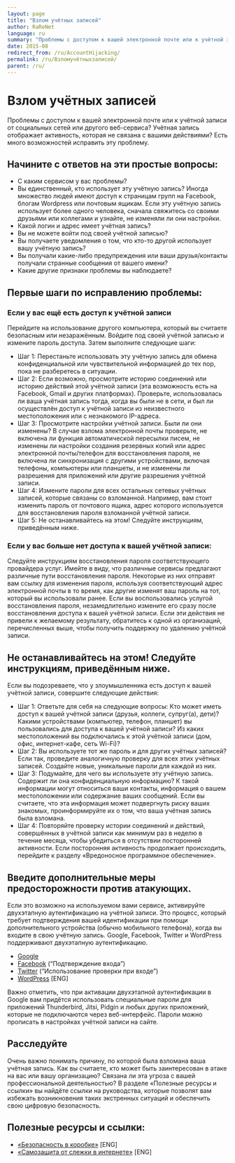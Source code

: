 ```yaml
---
layout: page
title: "Взлом учётных записей"
author: RaReNet
language: ru
summary: "Проблемы с доступом к вашей электронной почте или к учётной записи от социальных сетей или другого веб-сервиса? Учётная запись отображает активность, которая не связана с вашими действиями? Есть много возможностей исправить эту проблему."
date: 2015-08
redirect_from: /ru/AccountHijacking/
permalink: /ru/Взломучётныхзаписей/
parent: /ru/
---
```


# Взлом учётных записей

Проблемы с доступом к вашей электронной почте или к учётной записи от социальных сетей или другого веб-сервиса? Учётная запись отображает активность, которая не связана с вашими действиями? Есть много возможностей исправить эту проблему.

## Начините с ответов на эти простые вопросы:

- С каким сервисом у вас проблемы?
- Вы единственный, кто использует эту учётную запись? Иногда множество людей имеют доступ к страницам групп на Facebook, блогам Wordpress или почтовым ящикам. Если эту учётную запись использует более одного человека, сначала свяжитесь со своими друзьями или коллегами и узнайте, не изменяли ли они настройки.
- Какой логин и адрес имеет учётная запись?
- Вы не можете войти под своей учётной записью?
- Вы получаете уведомления о том, что кто-то другой использует вашу учётную запись?
- Вы получали какие-либо предупреждения или ваши друзья/контакты получали странные сообщения от вашего имени?
- Какие другие признаки проблемы вы наблюдаете?

## Первые шаги по исправлению проблемы:

### Если у вас ещё есть доступ к учётной записи

Перейдите на использование другого компьютера, который вы считаете безопасным или незаражённым. Войдите под своей учётной записью и измените пароль доступа. Затем выполните следующие шаги:

- Шаг 1: Перестаньте использовать эту учётную запись для обмена конфиденциальной или чувствительной информацией до тех пор, пока не разберетесь в ситуации.
- Шаг 2: Если возможно, просмотрите историю соединений или историю действий этой учётной записи (эта возможность есть на Facebook, Gmail и других платформах). Проверьте, использовалась ли ваша учётная запись тогда, когда вы были не в сети, и был ли осуществлён доступ к учётной записи из неизвестного местоположения или с незнакомого IP-адреса.
- Шаг 3: Просмотрите настройки учётной записи. Были ли они изменены? В случае взлома электронной почты проверьте, не включена ли функция автоматической пересылки писем, не изменены ли настройки создания резервных копий или адрес электронной почты/телефон для восстановления пароля, не включена ли синхронизация с другими устройствами, включая телефоны, компьютеры или планшеты, и не изменены ли разрешения для приложений или другие разрешения учётной записи.
- Шаг 4: Измените пароли для всех остальных сетевых учётных записей, которые связаны со взломанной. Например, вам стоит изменить пароль от почтового ящика, адрес которого используется для восстановления пароля взломанной учётной записи.
- Шаг 5: Не останавливайтесь на этом! Следуйте инструкциям, приведённым ниже.

### Если у вас больше нет доступа к вашей учётной записи:

Следуйте инструкциям восстановления пароля соответствующего провайдера услуг. Имейте в виду, что различные сервисы предлагают различные пути восстановления пароля. Некоторые из них отправят вам ссылку для изменения пароля, используя соответствующий адрес электронной почты в то время, как другие изменят ваш пароль на тот, который вы использовали ранее. Если вы воспользовались услугой восстановления пароля, незамедлительно измените его сразу после восстановления доступа к вашей учётной записи. Если эти действия не привели к желаемому результату, обратитесь к одной из организаций, перечисленных выше, чтобы получить поддержку по удалению учётной записи.

## Не останавливайтесь на этом! Следуйте инструкциям, приведённым ниже.

Если вы подозреваете, что у злоумышленника есть доступ к вашей учётной записи, совершите следующие действия:

- Шаг 1: Ответьте для себя на следующие вопросы: Кто может иметь доступ к вашей учётной записи (друзья, коллеги, супруг(а), дети)? Какими устройствами (компьютер, телефон, планшет) вы пользовались для доступа к вашей учётной записи? Из каких местоположений вы подключались к этой учётной записи (дом, офис, интернет-кафе, сеть Wi-Fi)?
- Шаг 2: Вы используете тот же пароль и для других учётных записей? Если так, проведите аналогичную проверку для всех этих учётных записей. Создайте новые, уникальные пароли для каждой из них.
- Шаг 3: Подумайте, для чего вы используете эту учётную запись. Содержит ли она конфиденциальную информацию? К такой информации могут относиться ваши контакты, информация о вашем местоположении или содержание ваших сообщений. Если вы считаете, что эта информация может подвергнуть риску ваших знакомых, проинформируйте их о том, что ваша учётная запись была взломана.
- Шаг 4: Повторяйте проверку истории соединений и действий, совершённых в учётной записи как минимум раз в неделю в течение месяца, чтобы убедиться в отсутствии посторонней активности. Если посторонняя активность продолжает происходить, перейдите к разделу  «Вредоносное программное обеспечение».

## Введите дополнительные меры предосторожности против атакующих.

Если это возможно на используемом вами сервисе, активируйте двухэтапную аутентификацию на учётной записи. Это процесс, который требует подтверждения вашей идентификации при помощи дополнительного устройства (обычно мобильного телефона), когда вы входите в свою учётную запись. Google, Facebook, Twitter и WordPress поддерживают двухэтапную аутентификацию.

- [Google](https://support.google.com/accounts/answer/180744?hl=ru)
- [Facebook](https://www.facebook.com/settings?tab=security) (“Подтверждение входа”)
- [Twitter](https://support.twitter.com/articles/20170388-using-login-verification) (“Использование проверки при входе”)
- [WordPress](http://en.support.wordpress.com/security/two-step-authentication/) [ENG]

Важно отметить, что при активации двухэтапной аутентификации в Google вам придётся использовать специальные пароли для приложений Thunderbird, Jitsi, Pidgin и любых других приложений, которые не подключаются через веб-интерфейс. Пароли можно прописать в настройках учётной записи на сайте.

## Расследуйте

Очень важно понимать причину, по которой была взломана ваша учётная запись. Как вы считаете, кто может быть заинтересован в атаке на вас или вашу организацию? Связана ли эта угроза с вашей профессиональной деятельностью? В разделе «Полезные ресурсы и ссылки» вы найдёте ссылки на руководства, которые позволят вам избежать возникновения таких экстренных ситуаций и обеспечить свою цифровую безопасность.

## Полезные ресурсы и ссылки:

* [«Безопасность в коробке»](https://securityinabox.org/en/chapter_7_2) [ENG]
* [«Самозащита от слежки в интернете»](https://ssd.eff.org/) [ENG]

